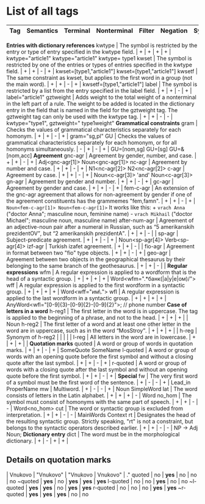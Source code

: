 # List of all tags

**Tag** | **Semantics** | **Terminal** | **Nonterminal** | **Filter** | **Negation** | **Syntax**
----- | ----- | ----- | ----- | ----- | ----- | -----
**Entries with dictionary references**
kwtype | The symbol is restricted by the entry or type of entry specified in the kwtype field. | + | + | + | + | kwtype="article1" kwtype="article1" kwtype= type1
kwset | The symbol is restricted by one of the entries or types of entries specified in the kwtype field. | + | + | - | + | kwset=[type1,"article1"] kwset=[type1,"article1"]
kwsetf | The same constraint as kwset, but applies to the first word in a group (not the main word). | + | + | - | + | kwsetf=[type1,"article1"]
label | The symbol is restricted by a list from the entry specified in the label field. | + | + | - | + | label="article1"
gztweight | Adds weight to the total weight of a nonterminal in the left part of a rule. The weight to be added is located in the dictionary entry in the field that is named in the field for the gztweight tag. The gztweight tag can only be used with the kwtype tag. | + | + | - | - | kwtype="type1", gztweight=" type1weight"
**Grammatical constraints**
gram | Checks the values of grammatical characteristics separately for each homonym. | + | + | - | + | gram="sg,pl"
GU | Checks the values of grammatical characteristics separately for each homonym, or for all homonyms simultaneously. | - | + | - | + | GU=[nom,sg] GU=[sg] GU=&[nom,acc]
**Agreement**
gnc-agr | Agreement by gender, number, and case. | + | + | - | + | Adj<gnc-agr[1]> Noun<gnc-agr[1]>
nc-agr | Agreement by number and case. | + | + | - | + | N1<nc-agr[2]> N2<nc-agr[2]>
c-agr | Agreement by case. | + | + | - | + | Noun<c-agr[3]> 'and' Noun<c-agr[3]>
gn-agr | Agreement by gender and number. | + | + | - | + | 
gc-agr | Agreement by gender and case. | + | + | - | + | 
fem-c-agr | An extension of the gnc-agr agreement that allows for non-agreement by gender if one of the agreement constituents has the grammemes "fem,famn". | + | + | - | + | `Noun<fem-c-agr[1]> Noun<fem-c-agr[1]>` It works like this: + `vrach Anna` ("doctor Anna"; masculine noun, feminine name) - `vrach Mikhail` ("doctor Michael"; masculine noun, masculine name)
after-num-agr | Agreement of an adjective-noun pair after a numeral in Russian, such as <q>5 amerikanskih prezidentOV</q>, but <q>2 amerikanskih prezidentA</q>. | + | + | - |  | 
sp-agr | Subject-predicate agreement. | + | + | - | + | Noun<sp-agr[4]> Verb<sp-agr[4]>
izf-agr | Turkish izafet agreement. | + | + | - |  | 
fio-agr | Agreement in format between two "fio" type objects. | + | + | - | + | 
geo-agr | Agreement between two objects in the geographical thesaurus by their belonging to the same branch of the geothesaurus. | + | + | - |  | 
**Regular expressions**
wfm | A regular expression is applied to a wordform that is the head of a syntactic group. | + | + | + | + | Word<wfm=".*банк(|a|у|е|ом)/">
wff | A regular expression is applied to the first wordform in a syntactic group. | + | + | + | + | Word<wff="им\\.">
wfl | A regular expression is applied to the last wordform in a syntactic group. | + | + | + | + | AnyWord<wfl="[0-9]{3}-[0-9]{2}-[0-9]{2}">; // phone number
**Case of letters in a word**
h-reg1 | The first letter in the word is in uppercase. The tag is applied to the beginning of a phrase, and not to the head. | + | + | + |  | Noun<h-reg1>
h-reg2 | The first letter of a word and at least one other letter in the word are in uppercase, such as in the word <q>MosStroy</q>. | + | + | + |  | 
h-reg | Synonym of h-reg2 |  |  |  |  | 
l-reg | All letters in the word are in lowercase. | + | + | + |  | 
**Quotation marks**
quoted | A word or group of words in quotation marks. | + | + | - | + | SomeQuote<quoted> SomeName<quoted>
l-quoted | A word or group of words with an opening quote before the first symbol and without a closing quote after the last symbol. | + | + | - | + | 
r-quoted | A word or group of words with a closing quote after the last symbol and without an opening quote before the first symbol. | + | + | - | + | 
**Special**
fw | The very first word of a symbol must be the first word of the sentence. | + | - | - | + | Lead_in<fw> ProperName<fw>
mw | Multiword. | + | - | - | + | Noun<mw> SimpleWord<mw>
lat | The word consists of letters in the Latin alphabet. | + | + | + | - | Word<lat>
no_hom | The symbol must consist of homonyms with the same part of speech. | + | + | - | - | Word<no_hom>
cut | The word or syntactic group is excluded from interpretation. | + | + | - | - | MainWords Context<cut>
rt | Designates the head of the resulting syntactic group. Strictly speaking, "rt" is not a constraint, but belongs to the syntactic operators described earlier. | + | + | - | - | NP -> Adj Noun<rt>;
**Dictionary entry**
dict | The word must be in the morphological dictionary. | + | - | + | + | 



## Details on quotation marks <a name="quotes"></a>

 | Vnukovo | "Vnukovo" | "Vnukovo | Vnukovo" | ."
quoted | no | **yes** | no | no | no
~quoted | **yes** | no | **yes** | **yes** | **yes**
l-quoted | no | no | **yes** | no | no
~l-quoted | **yes** | **yes** | no | **yes** | **yes**
r-quoted | no | no | no | **yes** | **yes**
~r-quoted | **yes** | **yes** | **yes** | no | no


